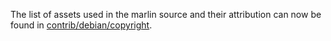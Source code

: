 The list of assets used in the marlin source and their attribution can now be found in [contrib/debian/copyright](../contrib/debian/copyright).
